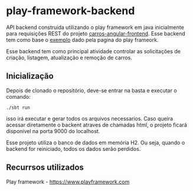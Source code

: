 # play-framework-backend

API backend construida utilizando o play framework em java inicialmente para requisições REST do projeto [carros-angular-frontend](https://github.com/alephlm/carros-angular-frontend). Esse backend tem como base o [exemplo](https://github.com/playframework/play-scala-rest-api-example) dado pela pagina do play frameork.  

Esse backend tem como principal atividade controlar as solicitações de criação, listagem, atualização e remoção de carros.

## Inicialização
Depois de clonado o repositório, deve-se entrar na basta e executar o comando:
```shell
./sbt run
```
isso irá executar e gerar todos os arquivos necessarios. Caso queira acessar diretamente o backent atraves de chamadas html, o projeto ficará disponivel na porta 9000 do localhost.  

Esse projeto utiliza o banco de dados em memória H2. Ou seja, quando o backend for reiniciado, todos os dados serão perdidos.

## Recurrsos utilizados
Play framework - https://www.playframework.com
